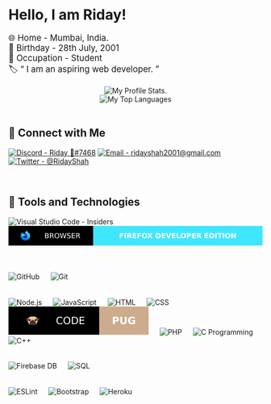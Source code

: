 # Hello, I am Riday!

<div style='font-size:1.2em'>
    🌐 Home - Mumbai, India.
    <br>
    🎂 Birthday - 28th July, 2001
    <br>
    👤 Occupation - Student
    <br>
    🏷 &ldquo; I am an aspiring web developer. &rdquo;
</div>

<br>

<div align='center'>
    <img src='https://github-readme-stats.vercel.app/api?username=ridays2001&hide=prs,issues&theme=tokyonight&show_icons=true&count_private=true&line_height=35' alt='My Profile Stats.'>
    <br>
    <img src='https://github-readme-stats.vercel.app/api/top-langs/?username=ridays2001&theme=tokyonight&layout=compact' alt='My Top Languages'>
</div>

<br>

## 📱 Connect with Me
[![Discord - Riday 💙#7468][discord]](https://discord.gg/muuyMD9 "My Discord Server.")
[![Email - ridayshah2001@gmail.com][email]](mailto:ridays2001@gmail.com "My Email.")
[![Twitter - @RidayShah][twitter]](https://twitter.com/RidayShah "@RidayShah")

<br>

## 🔧 Tools and Technologies
![Visual Studio Code - Insiders][vsc]
&emsp;
![Firefox Developer Edition](./media/firefox.svg)
&emsp;

<p style='line-height:0.4em'>
    <br>
</p>

![GitHub](https://img.shields.io/badge/version%20control-github-181717?logoWidth=30&labelColor=black&style=for-the-badge&logo=github)
&emsp;
![Git](https://img.shields.io/badge/version%20control-git-F05032?logoWidth=30&labelColor=black&style=for-the-badge&logo=git)
&emsp;

<p style='line-height:0.4em'>
    <br>
</p>

![Node.js](https://img.shields.io/badge/code-node.js-339933?logo=node.js&logoWidth=30&labelColor=black&style=for-the-badge)
&emsp;
![JavaScript](https://img.shields.io/badge/code-javascript-F7DF1E?logo=javascript&logoWidth=30&labelColor=black&style=for-the-badge)
&emsp;
![HTML](https://img.shields.io/badge/code-html-E34F26?logo=html5&logoWidth=30&labelColor=black&style=for-the-badge)
&emsp;
![CSS](https://img.shields.io/badge/code-css-1572B6?logo=css3&logoWidth=30&labelColor=black&style=for-the-badge&logoColor=1572B6)
&emsp;
![Pug](./media/pug.svg)
&emsp;
![PHP](https://img.shields.io/badge/code-php-777BB4?logoWidth=30&labelColor=black&style=for-the-badge&logo=php)
&emsp;
![C Programming](https://img.shields.io/badge/code-c%20programming-A8B9CC?logoWidth=30&labelColor=black&style=for-the-badge&logo=c)
&emsp;
![C++](https://img.shields.io/badge/code-c%2B%2B-00599C?logoWidth=30&labelColor=black&style=for-the-badge&logo=c%2B%2B&logoColor=00599C)
&emsp;

<p style='line-height:0.4em'>
    <br>
</p>

![Firebase DB](https://img.shields.io/badge/db-firebase-FFCA28?logoWidth=30&labelColor=black&style=for-the-badge&logo=firebase)
&emsp;
![SQL](https://img.shields.io/badge/db-sql-336791?logoWidth=30&labelColor=black&style=for-the-badge&logo=postgresql&logoColor=336791)
&emsp;

<p style='line-height:0.4em'>
    <br>
</p>

![ESLint][eslint]
&emsp;
![Bootstrap][bootstrap]
&emsp;
![Heroku](https://img.shields.io/badge/tools-heroku-430098?logoWidth=30&labelColor=black&style=for-the-badge&logo=heroku)

<!-- General Links -->
[Discord]: https://img.shields.io/badge/Discord-Riday%20%F0%9F%92%99%237468-ff69b4?logo=discord&logoColor=ff69b4&logoWidth=30&labelColor=0080ff&link=https://discord.gg/muuyMD9
[Email]: https://img.shields.io/badge/Email-ridayshah2001@gmail.com-ff69b4?logo=gmail&logoColor=ff69b4&logoWidth=30&labelColor=0080ff&link=mailto:ridayshah2001@gmail.com
[Twitter]: https://img.shields.io/badge/Twitter-@RidayShah-ff69b4?logo=twitter&logoColor=ff69b4&logoWidth=25&labelColor=0080ff&link=https://twitter.com/RidayShah
[VSC]: https://img.shields.io/badge/editor-visual%20studio%20code%20--%20insiders-2db261?logoWidth=30&labelColor=black&style=for-the-badge&logo=visual-studio-code&logoColor=2db261

[ESLint]: https://img.shields.io/badge/tools-eslint-4B32C3?logoWidth=30&labelColor=black&style=for-the-badge&logo=eslint&logoColor=4B32C3
[Bootstrap]: https://img.shields.io/badge/tools-bootstrap-563D7C?logo=bootstrap&logoWidth=30&labelColor=black&style=for-the-badge&logoColor=563D7C
